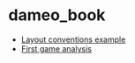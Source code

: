 # dameo_book
- [Layout conventions example](./01-LayoutConventionsExample/LayoutConventionsExample.html)
- [First game analysis](./02-APTournament4-kirin-oleg_topol/APTournament4-kirin-oleg_topol.html)
